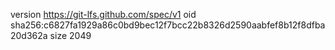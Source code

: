 version https://git-lfs.github.com/spec/v1
oid sha256:c6827fa1929a86c0bd9bec12f7bcc22b8326d2590aabfef8b12f8dfba20d362a
size 2049
